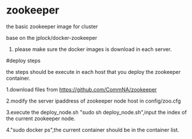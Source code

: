 # zookeeper
the basic zookeeper image for cluster

base on the jplock/docker-zookeeper

1. please make sure the docker images is download in each server.

#deploy steps

the steps should be execute in each host that you deploy the zookeeper container.

1.download files from https://github.com/CommNA/zookeeper

2.modify the server ipaddress of zookeeper node host in config/zoo.cfg

3.execute the deploy_node.sh "sudo sh deploy_node.sh",input the index of the current zookeeper node.

4."sudo docker ps",the current container should be in the container list. 